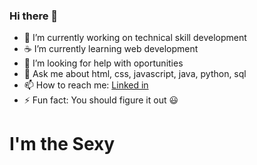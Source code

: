 ### Hi there 👋

- 🔭 I’m currently working on technical skill development
- ☕ I’m currently learning web development
- 🤔 I’m looking for help with oportunities 
- 💬 Ask me about html, css, javascript, java, python, sql
- 📫 How to reach me: <a target = "_blank" href="https://www.linkedin.com/in/shivam-malhar-56264a1a8/">Linked in</a>
- ⚡ Fun fact: You should figure it out 😃



# I'm the Sexy
